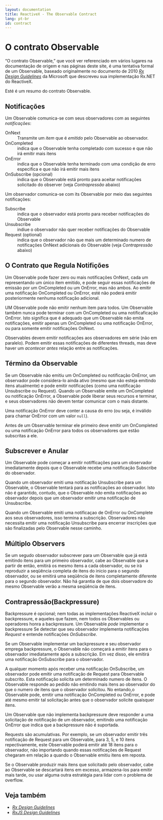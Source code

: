 ```yaml
---
layout: documentation
title: ReactiveX - The Observable Contract
lang: pt-br
id: contract
---
```


<h1>O contrato Observable</h1>
<p>
 “O contrato Observable,” que você ver referenciado em vários lugares na documentação de origem e nas páginas deste site, 
 é uma tentativa formal de um Observable, baseado originalmente no documento de 2010 <a href="https://go.microsoft.com/fwlink/?LinkID=205219"><cite>Rx Design Guidelines</cite></a> da  Microsoft que descreveu sua implementação Rx.NET do ReactiveX.
</p><p>
  Esté é um resumo do contrato Observable.
</p>
<h2>Notificações</h2>
<p>
 Um Observable comunica-se com seus observadores com as seguintes <i>notificações</i>:
</p>
<dl>
 <dt>OnNext</dt>
 <dd>Transmite um <i>item</i> que é <i>emitido</i> pelo Observable ao observador.</dd>
 <dt>OnCompleted</dt>
  <dd>indica que o Observable tenha completado com sucesso e que não irá emitir mais itens</dd>
 <dt>OnError</dt>
  <dd>indica que o Observable tenha terminado com uma condição de erro especifica e que não irá emitir mais itens</dd>
 <dt>OnSubscribe (opcional)</dt>
  <dd>indica que o Observable está pronto para aceitar notificações solicitado do observer (veja <i>Contrapressão</i> abaixo)</dd>
</dl>
<p>
 Um observador comunica-se com its Observable por meio das seguintes notificações:
</p>
<dl>
 <dt>Subscribe</dt>
  <dd>indica que o observador está pronto para receber notificações do Observable</dd>
 <dt>Unsubscribe</dt>
  <dd>indiue o observador não quer receber notificações do Observable</dd>
 <dt>Request (optional)</dt>
  <dd>indica que o observador não que mais um determinado numero de notificações OnNext adicionais do Observable (veja <i>Contrapressão</i> abaixo)</dd>
</dl>
<h2>O Contrato que Regula Notifições</h2>
<p>
 Um Observable pode fazer zero ou mais notificações OnNext, cada um representando um único item emitido, e pode
 seguir essas notificações de emissão por um OnCompleted ou um OnError, mas não ambos.
 Ao emitir uma notificação OnCompleted ou OnError, esté não poderá emitir posteriormente nenhuma notificação adicional.
</p><p>
 UM Observable pode não emitir nenhum item para todos. Um Observable também nunca pode terminar com um OnCompleted ou
 uma notificaficação OnError.  Isto significa que é adequado que um Observable não emita notificações, emitir
 apenas um OnCompleted ou uma notificação OnError, ou para somente emitir notificações OnNext.
</p><p>
 Observables devem emitir notificações aos observadores em série (não em paralelo). Podem emitir essas
 notificações de diferentes threads, mas deve haver um <i>acontecer antes</i> relação entre as notificações.
</p>
<h2>Término da Observable</h2>
<p>
 Se um Observable não emitiu um OnCompleted ou notificação OnError, um observador pode considera-lo ainda ativo
 (mesmo que não esteja emitindo itens atualmente) e pode emitir notificações (como uma notificação Unsubscribe
 ou Request). Quando un Observable emite um OnCompleted ou notificação OnError, a Observable
 pode  liberar seus recursos e terminar, e seus observadores não devem tentar comunicar com o mais distante.
</p><p>
 Uma notificação OnError deve conter a causa do erro (ou seja, é inválido para chamar OnError com
 um valor <code>null</code>).
</p><p>
 Antes de um Observable terminar ele primeiro deve emitir um OnCompleted ou uma notificação OnError para todos os observadores que
 estão subscritas a ele.
</p>
<h2>Subscrever e Anular</h2>
<p>
 Um Observable pode começar a emitir notifficações para um observador imediatamente depois que o Observable recebe uma
 notificação Subscribe do observador.
</p><p>
 Quando um observador emiti uma notificação Unsubscribe para um Observable, o Observable tentará para
 as notificações ao observador. Isto não é garantido, contudo, que o Observable 
 <em>não</em> emita notificações ao observador depois que um observador emitir uma notificação de Unsubscribe.
</p><p>
 Quando um Observable emiti uma notificaçao de OnError ou OnComplete aos seus observadores, isso termina a subscrição.
 Observadores não necessita emitir uma notificação  Unsubscribe para encerrar inscrições que são finalizadas pelo Observable
 nesse caminho.
</p>
<h2>Múltiplo Observers</h2>
<p>
 Se um segudo observador subscrever para um Observable que já está emitindo itens para um primeiro observador, cabe 
 ao Observable que a partir de então, emitirá os mesmo itens a cada observador, ou se irá reproduzir a
 seqüência completa de itens do inicio para o segundo observador, ou se emitirá uma seqüência de itens completamente diferente
 para o segundo observador. Não há garantia de que dois observadore do mesmo Observable verão a mesma seqüência de itens.
</p>
<h2>Contrapressão(Backpressure)</h2>
<p>
 Backpressure é opcional; nem todas as implementações ReactiveX incluir o backpressure, e aqueles que fazem, nem todos os
 Observables ou operadores honra a backpressure. Um Observable <em>pode</em> implementar o backpressure Se detectar que 
 seu observador implementa notificações <i>Request</i> e entende notificações <i>OnSubscribe</i>.
</p><p>
 Se um Observable implementar um  backpressure e seu observador emprega backpressure, o Observable não começará a
 emitir itens para o observador imediatamente após a subscrição. Em vez disso, ele emitirá uma notificação OnSubscribe
 para o observador.
</p><p>
 A qualquer momento após receber uma notificação OnSubscribe, um observador pode emitir uma notificação de Request para 
 Observable subscrito. Esta notificação solicita um determinado numero de itens. O Observable
 responde ao pedido não emitindo mais itens ao observador do que o numero de itens que o observador solicitou. No entando,o Observable pode, 
 emitir uma notificação  OnCompleted ou OnError, e pode até mesmo emitir tal solicitação antes que o observador solicite quaisquer itens.
</p><p>
 Um Observable que não implementa  backpressure deve responder a uma solicitação de notificação de um observador,
 emitindo uma notificação OnError que indica que a backpressure não é suportada.
</p><p>
 Requests são acumulativas. Por exemplo, se um observador emitir três notificação de Request para um Observable, para
 3, 5, e 10 itens repectivamente, este Observable poderá emitir até 18 itens para o observador, não importando quando
 essas notificações de Request chegaram em relação a quando o Observable emitiu itens em reposta.
</p><p>
 Se o Observable produzir mais itens que solicitado pelo observador, cabe ao Observable se descartará itens em excesso, 
 armazena-los para emitir mais tarde, ou usar alguma outra estratégia para lidar com o problema de overflow.
</p>
<h2>Veja também</h2>
<ul>
 <li><a href="https://go.microsoft.com/fwlink/?LinkID=205219"><cite>Rx Design Guidelines</cite></a></li>
 <li><a href="http://xgrommx.github.io/rx-book/content/guidelines/index.html"><cite>RxJS Design Guidelines</cite></a></li>
</ul>
